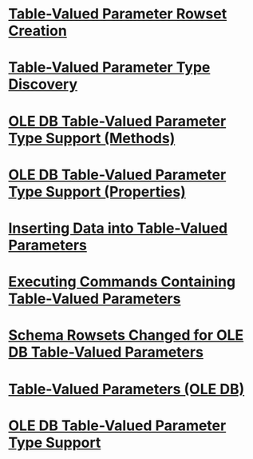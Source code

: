# [Table-Valued Parameter Rowset Creation](table-valued-parameter-rowset-creation.md)
# [Table-Valued Parameter Type Discovery](table-valued-parameter-type-discovery.md)
# [OLE DB Table-Valued Parameter Type Support (Methods)](ole-db-table-valued-parameter-type-support-methods.md)
# [OLE DB Table-Valued Parameter Type Support (Properties)](ole-db-table-valued-parameter-type-support-properties.md)
# [Inserting Data into Table-Valued Parameters](inserting-data-into-table-valued-parameters.md)
# [Executing Commands Containing Table-Valued Parameters](executing-commands-containing-table-valued-parameters.md)
# [Schema Rowsets Changed for OLE DB Table-Valued Parameters](schema-rowsets-changed-for-ole-db-table-valued-parameters.md)
# [Table-Valued Parameters (OLE DB)](table-valued-parameters-ole-db.md)
# [OLE DB Table-Valued Parameter Type Support](ole-db-table-valued-parameter-type-support.md)
